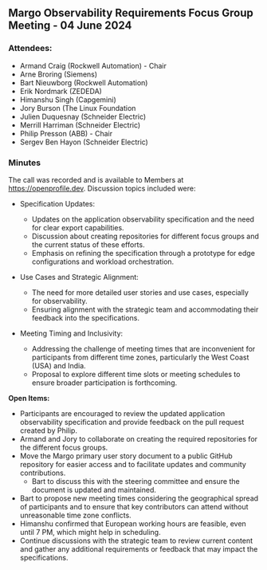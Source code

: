 ## Margo Observability Requirements Focus Group Meeting - 04 June 2024

### Attendees:
* Armand Craig (Rockwell Automation) - Chair
* Arne Broring (Siemens)
* Bart Nieuwborg (Rockwell Automation)
* Erik Nordmark (ZEDEDA)
* Himanshu Singh (Capgemini)
* Jory Burson (The Linux Foundation
* Julien Duquesnay (Schneider Electric)
* Merrill Harriman (Schneider Electric)
* Philip Presson (ABB) - Chair
* Sergev Ben Hayon (Schneider Electric)

### Minutes
The call was recorded and is available to Members at https://openprofile.dev. Discussion topics included were: 

* Specification Updates:
   - Updates on the application observability specification and the need for clear export capabilities.
   - Discussion about creating repositories for different focus groups and the current status of these efforts.
   - Emphasis on refining the specification through a prototype for edge configurations and workload orchestration.

* Use Cases and Strategic Alignment:
   - The need for more detailed user stories and use cases, especially for observability.
   - Ensuring alignment with the strategic team and accommodating their feedback into the specifications.

* Meeting Timing and Inclusivity:
   - Addressing the challenge of meeting times that are inconvenient for participants from different time zones, particularly the West Coast (USA) and India.
   - Proposal to explore different time slots or meeting schedules to ensure broader participation is forthcoming.

**Open Items:**

   - Participants are encouraged to review the updated application observability specification and provide feedback on the pull request created by Philip.
   - Armand and Jory to collaborate on creating the required repositories for the different focus groups.
   - Move the Margo primary user story document to a public GitHub repository for easier access and to facilitate updates and community contributions.
     - Bart to discuss this with the steering committee and ensure the document is updated and maintained.
   - Bart to propose new meeting times considering the geographical spread of participants and to ensure that key contributors can attend without unreasonable time zone conflicts.
   - Himanshu confirmed that European working hours are feasible, even until 7 PM, which might help in scheduling.
   - Continue discussions with the strategic team to review current content and gather any additional requirements or feedback that may impact the specifications.
